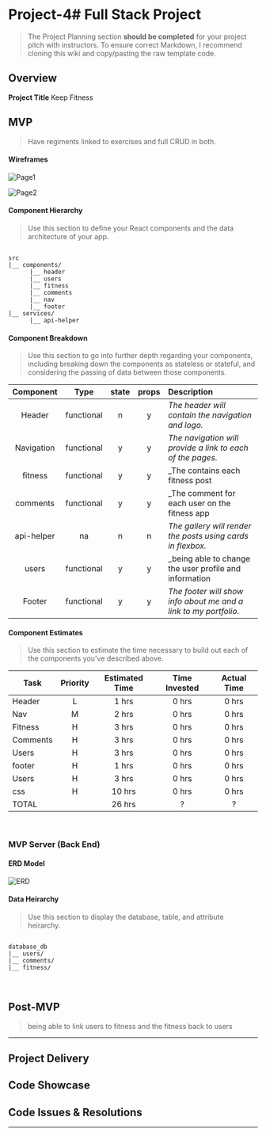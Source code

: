 # Project-4# Full Stack Project

> The Project Planning section **should be completed** for your project pitch with instructors.
> To ensure correct Markdown, I recommend cloning this wiki and copy/pasting the raw template code.

## Overview

**Project Title** Keep Fitness


## MVP

> Have regiments linked to exercises and full CRUD in both.


#### Wireframes



![Page1](https://i.imgur.com/MhJyKg8.png)

![Page2](https://i.imgur.com/jiGV17x.png)


#### Component Hierarchy

> Use this section to define your React components and the data architecture of your app.

``` structure

src
|__ components/
      |__ header
      |__ users
      |__ fitness
      |__ comments
      |__ nav
      |__ footer
|__ services/
      |__ api-helper

```

#### Component Breakdown

> Use this section to go into further depth regarding your components, including breaking down the components as stateless or stateful, and considering the passing of data between those components.

|  Component   |    Type    | state | props | Description                                                      |
| :----------: | :--------: | :---: | :---: | :--------------------------------------------------------------- |
|    Header    | functional |   n   |   y   | _The header will contain the navigation and logo._               |
|  Navigation  | functional |   y   |   y   | _The navigation will provide a link to each of the pages._       |
|   fitness    | functional |   y   |   y   | _The contains each fitness post                                  |
|  comments    | functional |   y   |   y   | _The comment for each user on the fitness app                    |
|  api-helper  | na         |   n   |   n   | _The gallery will render the posts using cards in flexbox._      |
|  users       | functional |   y   |   y   | _being able to change the user profile and information           |
|    Footer    | functional |   y   |   y   | _The footer will show info about me and a link to my portfolio._ |

#### Component Estimates

> Use this section to estimate the time necessary to build out each of the components you've described above.

| Task                | Priority | Estimated Time | Time Invested | Actual Time |
| ------------------- | :------: | :------------: | :-----------: | :---------: |
| Header              |    L     |     1 hrs      |     0 hrs     |    0 hrs    |
| Nav                 |    M     |     2 hrs      |     0 hrs     |    0 hrs    |
| Fitness             |    H     |     3 hrs      |     0 hrs     |    0 hrs    |
| Comments            |    H     |     3 hrs      |     0 hrs     |    0 hrs    |
| Users               |    H     |     3 hrs      |     0 hrs     |    0 hrs    |
| footer              |    H     |     1 hrs      |     0 hrs     |    0 hrs    |
| Users               |    H     |     3 hrs      |     0 hrs     |    0 hrs    |
| css                 |    H     |    10 hrs      |     0 hrs     |    0 hrs    |
| TOTAL               |          |    26 hrs      |     ?         |     ?       |


<br>

### MVP Server (Back End)

#### ERD Model

![ERD](https://i.imgur.com/ajR3N0C.png)

#### Data Heirarchy

> Use this section to display the database, table, and attribute heirarchy.

``` structure

database_db
|__ users/
|__ comments/
|__ fitness/

```

<br>


## Post-MVP
> being able to link users to fitness and the fitness back to users

***

## Project Delivery



## Code Showcase


## Code Issues & Resolutions


***

